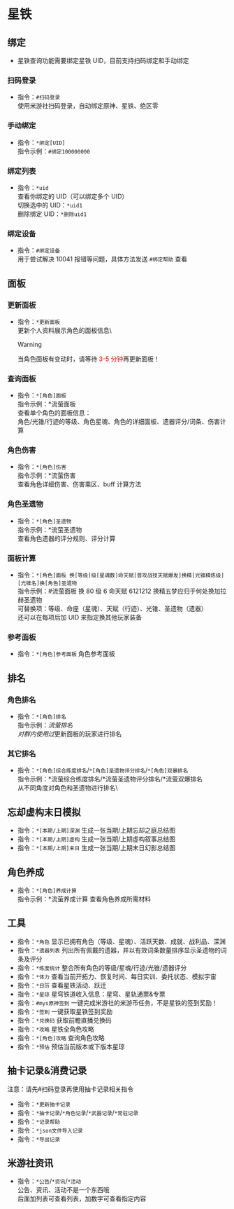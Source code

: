 # 星铁

## 绑定

- 星铁查询功能需要绑定星铁 UID，目前支持扫码绑定和手动绑定

### 扫码登录

- 指令：`#扫码登录`\
  使用米游社扫码登录，自动绑定原神、星铁、绝区零

### 手动绑定

- 指令：`*绑定[UID]`\
  指令示例：`#绑定100000000`

### 绑定列表

- 指令：`*uid`\
  查看你绑定的 UID（可以绑定多个 UID）\
  切换选中的 UID：`*uid1`\
  删除绑定 UID：`*删除uid1`

### 绑定设备

- 指令：`#绑定设备`\
  用于尝试解决 10041 报错等问题，具体方法发送 `#绑定帮助` 查看

## 面板

### 更新面板

- 指令：`*更新面板`\
  更新个人资料展示角色的面板信息\
  > [!WARNING]
  >
  > 当角色面板有变动时，请等待 <font color=red>3-5 分钟</font >再更新面板！

### 查询面板

- 指令：`*[角色]面板`\
  指令示例：\*流萤面板\
  查看单个角色的面板信息：\
  角色/光锥/行迹的等级、角色星魂、角色的详细面板、遗器评分/词条、伤害计算

### 角色伤害

- 指令：`*[角色]伤害`\
  指令示例：\*流萤伤害\
  查看角色详细伤害、伤害乘区、buff 计算方法

### 角色圣遗物

- 指令：`*[角色]圣遗物`\
  指令示例：\*流萤圣遗物\
  查看角色遗器的评分规则、评分计算

### 面板计算

- 指令：`*[角色]面板 换[等级]级[星魂数]命天赋[普攻战技天赋爆发]换精[光锥精炼级][光锥名]换[角色]圣遗物`\
  指令示例：#流萤面板 换 80 级 6 命天赋 6121212 换精五梦应归于何处换加拉赫圣遗物\
  可替换项：等级、命座（星魂）、天赋（行迹）、光锥、圣遗物（遗器）\
  还可以在每项后加 UID 来指定换其他玩家装备

### 参考面板

- 指令：`*[角色]参考面板` 角色参考面板

## 排名

### 角色排名

- 指令：`*[角色]排名`\
  指令示例：*流萤排名\
  对群内使用过*更新面板的玩家进行排名

### 其它排名

- 指令：`*[角色]综合练度排名`/`*[角色]圣遗物评分排名`/`*[角色]双暴排名`\
  指令示例：*流萤综合练度排名/*流萤圣遗物评分排名/\*流萤双爆排名\
  从不同角度对角色和圣遗物进行排名\

## 忘却虚构末日模拟

- 指令：`*[本期/上期]深渊` 生成一张当期/上期忘却之庭总结图
- 指令：`*[本期/上期]虚构` 生成一张当期/上期虚构叙事总结图
- 指令：`*[本期/上期]末日` 生成一张当期/上期末日幻影总结图

## 角色养成

- 指令：`*[角色]养成计算` \
  指令示例：\*流萤养成计算 查看角色养成所需材料

## 工具

- 指令：`*角色` 显示已拥有角色（等级、星魂）、活跃天数、成就、战利品、深渊
- 指令：`*遗器列表` 列出所有佩戴的遗器，并以有效词条数量排序显示圣遗物的词条及评分
- 指令：`*练度统计` 整合所有角色的等级/星魂/行迹/光锥/遗器评分
- 指令：`*体力` 查看当前开拓力、恢复时间、每日实训、委托状态、模拟宇宙
- 指令：`*日历` 查看星铁活动、跃迁
- 指令：`*星琼` 星穹铁道收入信息：星穹、星轨通票&专票
- 指令：`#mys原神签到` 一键完成米游社的米游币任务，不是星铁的签到奖励！
- 指令：`*签到` 一键获取星铁签到奖励
- 指令：`*兑换码` 获取前瞻直播兑换码
- 指令：`*攻略` 星铁全角色攻略
- 指令：`*[角色]攻略` 查询角色攻略
- 指令：`*预估` 预估当前版本或下版本星琼

## 抽卡记录&消费记录

注意：请先#扫码登录再使用抽卡记录相关指令

- 指令：`*更新抽卡记录`
- 指令：`*抽卡记录`/`*角色记录`/`*武器记录`/`*常驻记录`
- 指令：`*记录帮助`
- 指令：`*json文件导入记录`
- 指令：`*导出记录`

## 米游社资讯

- 指令：`*公告`/`*资讯`/`*活动`\
  公告、资讯、活动不是一个东西哦\
  后面加列表可查看列表，加数字可查看指定内容
